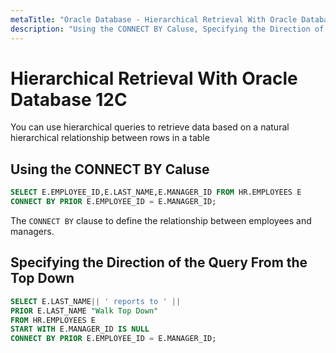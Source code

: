 ```yaml
---
metaTitle: "Oracle Database - Hierarchical Retrieval With Oracle Database 12C"
description: "Using the CONNECT BY Caluse, Specifying the Direction of the Query From the Top Down"
---
```


# Hierarchical Retrieval With Oracle Database 12C


You can use hierarchical queries to retrieve data based on a natural hierarchical relationship between rows in a table



## Using the CONNECT BY Caluse


```sql
SELECT E.EMPLOYEE_ID,E.LAST_NAME,E.MANAGER_ID FROM HR.EMPLOYEES E
CONNECT BY PRIOR E.EMPLOYEE_ID = E.MANAGER_ID;

```

The `CONNECT BY` clause to define the relationship between employees and managers.



## Specifying the Direction of the Query From the Top Down


```sql
SELECT E.LAST_NAME|| ' reports to ' ||
PRIOR E.LAST_NAME "Walk Top Down"  
FROM HR.EMPLOYEES E
START WITH E.MANAGER_ID IS NULL
CONNECT BY PRIOR E.EMPLOYEE_ID = E.MANAGER_ID;

```

